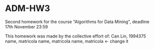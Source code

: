 # ADM-HW3
Second homework for the course "Algorithms for Data Mining", deadline 17th November 23:59

This homework was made by the collective effort of:
Can Lin, 1994375
name, matricola
name, matricola
name, matricola  <- change it
